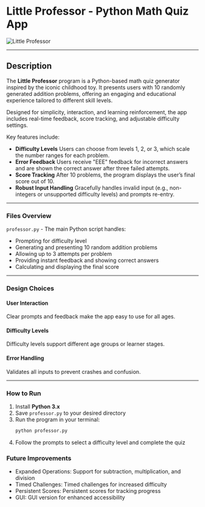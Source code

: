 # Little Professor - Python Math Quiz App

![Little Professor](https://anythinginparticular.co.uk/wp-content/uploads/2018/10/P1270742.jpg)

---

## Description

The **Little Professor** program is a Python-based math quiz generator inspired by the iconic childhood toy. It presents users with 10 randomly generated addition problems, offering an engaging and educational experience tailored to different skill levels.

Designed for simplicity, interaction, and learning reinforcement, the app includes real-time feedback, score tracking, and adjustable difficulty settings.

Key features include:

- **Difficulty Levels**
Users can choose from levels 1, 2, or 3, which scale the number ranges for each problem.
- **Error Feedback**
Users receive "EEE" feedback for incorrect answers and are shown the correct answer after three failed attempts.
- **Score Tracking**
After 10 problems, the program displays the user’s final score out of 10.
- **Robust Input Handling**
Gracefully handles invalid input (e.g., non-integers or unsupported difficulty levels) and prompts re-entry.

---

### Files Overview

`professor.py` - The main Python script handles:
- Prompting for difficulty level
- Generating and presenting 10 random addition problems
- Allowing up to 3 attempts per problem
- Providing instant feedback and showing correct answers
- Calculating and displaying the final score

---

### Design Choices

#### User Interaction
Clear prompts and feedback make the app easy to use for all ages.

#### Difficulty Levels
Difficulty levels support different age groups or learner stages.

#### Error Handling
Validates all inputs to prevent crashes and confusion.

---

### How to Run

1. Install **Python 3.x**
2. Save `professor.py` to your desired directory
3. Run the program in your terminal:
   ```bash
   python professor.py
4. Follow the prompts to select a difficulty level and complete the quiz


### Future Improvements
- Expanded Operations: Support for subtraction, multiplication, and division
- Timed Challenges: Timed challenges for increased difficulty
- Persistent Scores: Persistent scores for tracking progress
- GUI: GUI version for enhanced accessibility
